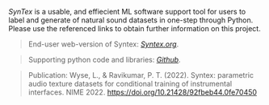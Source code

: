 
*SynTex* is a usable, and effiecient ML software support tool for users to label and generate of natural sound datasets in one-step through Python. Please use the referenced links to obtain further information on this project.

> End-user web-version of Syntex: [*Syntex.org*](https://syntex.sonicthings.org/). 

> Supporting python code and libraries: [*Github*](https://github.com/dssynths/).

> Publication: Wyse, L., & Ravikumar, P. T. (2022). Syntex: parametric audio texture datasets for conditional training of instrumental interfaces. NIME 2022. https://doi.org/10.21428/92fbeb44.0fe70450
